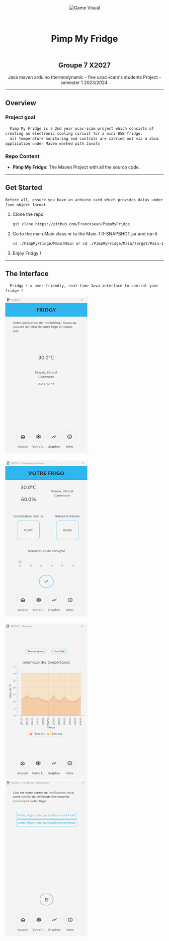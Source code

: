 

<p align="center">
  <img src="https://m.media-amazon.com/images/I/61InpH-NmKL._AC_SX679_.jpg" alt="Game Visual" width="400" height="400">
</p>
<h1 align="center"></br>Pimp My Fridge</h1>
<h2 align="center"></br>Groupe 7 X2027</h2>
<p align="center">
    Java maven arduino thermodynamic - five ucac-icam's students Project - semester 1 2023/2024.
</p>


---
## Overview
### Project goal
      Pimp My Fridge is a 2nd year ucac-icam project which consists of creating an electronic cooling circuit for a mini USB fridge. 
      all temperature monitoring and controls are carried out via a Java application under Maven worked with Javafx

### Repo Content
* **Pimp My Fridge:** The Maven Project with all the source code.

---
## Get Started
    Before all, ensure you have an arduino card which provides datas under Json object format.
1. Clone the repo:
    ```sh
    git clone https://github.com/Francksean/PimpMyFridge
    ```
2. Go to the main.Main class or to the Main-1.0-SNAPSHOT.jar and run it
    ```sh
    cd ./PimpMyFridge/Main/Main or cd ./PimpMyFridge/Main/target/Main-1.0-SNAPSHOT.jar
    ```
3. Enjoy Fridgy !

---
## The Interface 
      Fridgy ! a user-friendly, real-time Java interface to control your fridge !
<img src="assets/ScreenPMFLanding.png" width="261" height="496" style="margin-right:25px; margin-bottom: 20px"> <img src="assets/ScreenPMFParams.png" width="261" height="496" style="margin-bottom: 20px">
<img src="assets/ScreenPMFGraph.png" width="261" height="496" style="margin-right:25px;"> <img src="assets/ScreenPMFInfos.png" width="261" height="496">


